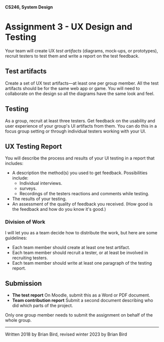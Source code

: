 **CS246, System Design**

# Assignment 3 - UX Design and Testing

Your team will create UX *test artifacts* (diagrams, mock-ups, or prototypes), recruit testers to test them and write a report on the test feedback.

## Test artifacts

Create a set of UX test artifacts&mdash;at least one per group member. All the test artifacts should be for the same web app or game. You will need to collaborate on the design so all the diagrams have the same look and feel. 

## Testing

As a group, recruit at least three testers. Get feedback on the usability and user experience of your group's UI artifacts from them. You can do this in a focus group setting or through individual testers working with your UI.

## UX Testing Report

You will describe the process and results of your UI testing in a report that includes:

- A description the method(s) you used to get feedback. 
      Possibilities include: 
  - Individual interviews.
  - surveys.
  - Recordings of the testers reactions and comments while testing.
- The results of your testing.
- An assessment of the quality of feedback you received. (How good is the feedback and how do you know it's good.)

### Division of Work

I will let you as a team decide how to distribute the work, but here are some guidelines:

- Each team member should create at least one test artifact.
- Each team member should recruit a tester, or at least be involved in recruiting testers.
- Each team member should write at least one paragraph of the testing report.

## Submission

- **The test report**
  On Moodle, submit this as a Word or PDF document.
- **Team contribution report**
  Submit a second document describing who did which parts of the project. 

Only one group member needs to submit the assignment on behalf of the whole group.



------

Written 2018 by  Brian Bird, revised winter 2023 by Brian Bird